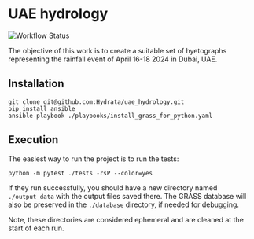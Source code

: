 # UAE hydrology

![Workflow Status](https://github.com/Hydrata/uae_hydrology/actions/workflows/pytest.yml/badge.svg)

The objective of this work is to create a suitable set of hyetographs representing the rainfall event of April 16-18 2024 in Dubai, UAE.

## Installation



```
git clone git@github.com:Hydrata/uae_hydrology.git
pip install ansible
ansible-playbook ./playbooks/install_grass_for_python.yaml
```


## Execution
The easiest way to run the project is to run the tests:

`python -m pytest ./tests -rsP --color=yes`

If they run successfully, you should have a new directory named `./output_data` with the output files saved there. The GRASS database will also be preserved in the `./database` directory, if needed for debugging.

Note, these directories are considered ephemeral and are cleaned at the start of each run.